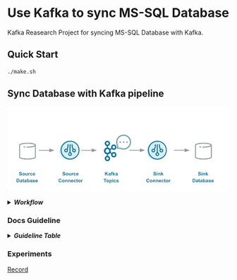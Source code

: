 # Use Kafka to sync MS-SQL Database
Kafka Reasearch Project for syncing MS-SQL Database with Kafka.


## Quick Start
```sh
./make.sh
```

## Sync Database with Kafka pipeline
![db_sync_pipeline](docs/imgs/db_sync_pipeline.gif)

<details>
<summary><strong><em>Workflow</em></strong></summary>

## Workflow
![workflow](./docs/imgs/sync_workflow.png)
1. use `make_local.sh` to create volume and download the necessray files for connector in the volume on `local` server.
2. use `docker save xxxx > xxxx.tar` to save the images as tar files
3. move the saved tar files to the `RD server`
4. use `docker load -i xxxx.tar` to build image on the `RD server`
5. use `cURL` command to create `source connector` on db
6. `update` or `insert` the source table's row data to trigger the `source connector` to create the target topic
7. use `cURL` command to create `sink connector` on db
8. test the sync result.
 

## Workflow in `./make.sh`
| Step | Operation | Desp |
|-|-|-|
| 1 | Mount the neccessary file of JDBC Connector from volumes. | [Details of dockerfile](./docs/DockerDoc.md#commands-for-download-jdbc-sink-connector) |
| 2 | Create containers by `docker-compose up`. | [Details of dockerfile](./docs/DockerDoc.md) |
| 3 | Create the target topic after building up kafka |
| 4 | Create source and sink connector by http requests. | [Details of connector API ](./docs/ConnectorAPI.md#create-sink-connector) |
</details>

### Docs Guideline
<details>
<summary><strong><em>Guideline Table</em></strong></summary>

| Use | File | Type |
|-|-|-|
| Introduction of Kafka | [docs/KafkaIntroduction.md](./docs/KafkaIntroduction.md) | Kafka |
| Common commands of Kafka| [docs/KafkaShells.md](./docs/KafkaShells.md) | Kafka |
| Topic cleanup | [docs/KafkaCleanup.md](./docs/KafkaCleanup.md) | Kafka |
| Kafka with CAP Theorem | [doc/KafkaWithCAP.md](./docs/KafkaWithCAP.md) | Kafka |
| Optimization of Kafka | [docs/docs/KafkaOptimization.md](./docs/KafkaOptimization.md) | Kafka |
| Dockert setting of Kafka and Connectors | [docs/KafkaDockerDoc.md](./docs/KafkaDockerDoc.md) | Kafka |
| Usecase of Debezium Connector API | [docs/DebeziumConnectorAPI.md](./docs/DebeziumConnectorAPI.md) | Debezium |
| Setting of MSSQL's cdc | [docs/SQLServerSetting.md](./docs/SQLServerSetting.md) | MS-SQL |
| Spike of MSSQL's cdc performance | [docs/SQLCDCPerformance.md](./docs/SQLCDCPerformance.md) | MS-SQL |

</details>




### Experiments
[Record](./docs/experiments/0_sync_speedTest.md) 
